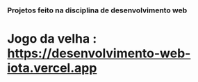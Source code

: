 ### Projetos feito na disciplina de desenvolvimento web

  # Jogo da velha : https://desenvolvimento-web-iota.vercel.app
